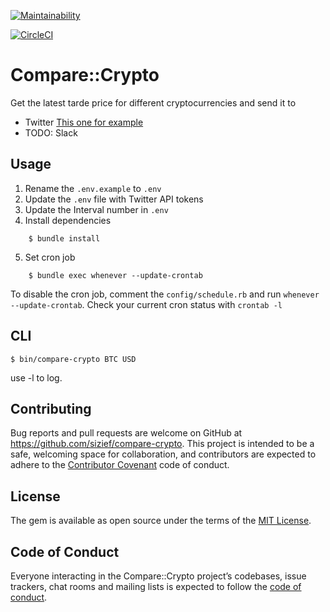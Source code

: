 [![Maintainability](https://api.codeclimate.com/v1/badges/e861c24087df75e48d2d/maintainability)](https://codeclimate.com/github/sizief/compare-crypto/maintainability)

[![CircleCI](https://circleci.com/gh/sizief/compare-crypto.svg?style=svg)](https://circleci.com/gh/sizief/compare-crypto)

# Compare::Crypto

Get the latest tarde price for different cryptocurrencies and send it to


- Twitter [This one for example](https://twitter.com/Cryptoprice2)
- TODO: Slack 


## Usage
1. Rename the `.env.example` to `.env`
2. Update the `.env` file with Twitter API tokens
3. Update the Interval number in `.env`
4. Install dependencies  
```
    $ bundle install
```
5. Set cron job  
```
    $ bundle exec whenever --update-crontab
```


To disable the cron job, comment the `config/schedule.rb` and run `whenever --update-crontab`. Check your current cron status with `crontab -l`

## CLI

    $ bin/compare-crypto BTC USD
    
use -l to log.

## Contributing

Bug reports and pull requests are welcome on GitHub at https://github.com/sizief/compare-crypto. This project is intended to be a safe, welcoming space for collaboration, and contributors are expected to adhere to the [Contributor Covenant](http://contributor-covenant.org) code of conduct.

## License

The gem is available as open source under the terms of the [MIT License](https://opensource.org/licenses/MIT).

## Code of Conduct

Everyone interacting in the Compare::Crypto project’s codebases, issue trackers, chat rooms and mailing lists is expected to follow the [code of conduct](https://github.com/sizief/compare-crypto/blob/master/CODE_OF_CONDUCT.md).
